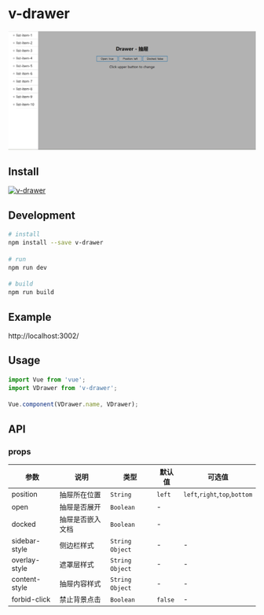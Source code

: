 # v-drawer

![demo](assets/sheet.jpg)

## Install

[![v-drawer](https://nodei.co/npm/v-drawer.png)](https://npmjs.org/package/v-drawer)

## Development

```bash
# install
npm install --save v-drawer

# run
npm run dev

# build
npm run build
```

## Example

http://localhost:3002/

## Usage

```js
import Vue from 'vue';
import VDrawer from 'v-drawer';

Vue.component(VDrawer.name, VDrawer);
```

## API

### props

| 参数 | 说明 | 类型 | 默认值 | 可选值 |
|-----------|-----------|-----------|-------------|-------------|
| position | 抽屉所在位置 | `String` | `left` | `left`,`right`,`top`,`bottom` |
| open | 抽屉是否展开 | `Boolean` | - |
| docked | 抽屉是否嵌入文档 | `Boolean` | - |
| sidebar-style | 侧边栏样式 | `String` `Object` | - | - |
| overlay-style | 遮罩层样式 | `String` `Object`| - | - |
| content-style | 抽屉内容样式 | `String` `Object`| - | - |
| forbid-click | 禁止背景点击 | `Boolean` | `false` | - |
